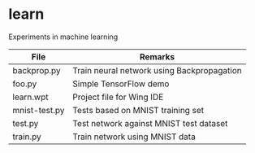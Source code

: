 # learn
Experiments in machine learning

| File  | Remarks |
|---------------|--------------------------------------------|
| backprop.py | Train neural network using Backpropagation |
| foo.py |Simple TensorFlow demo|
| learn.wpt | Project file for Wing IDE |
| mnist-test.py | Tests based on MNIST training set |
| test.py  | Test network against MNIST test dataset |
| train.py      | Train network using MNIST data |
